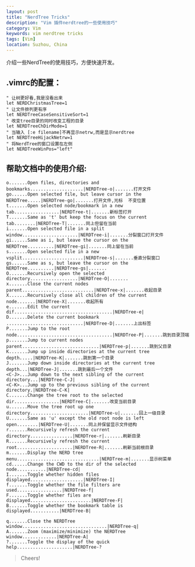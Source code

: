 ```yaml
---
layout: post
title: "NerdTree Tricks"
description: "Vim 插件nerdtree的一些使用技巧"
category: Vim
keywords: vim nerdtree tricks
tags: [Vim]
location: Suzhou, China
---
```


介绍一些NerdTree的使用技巧，方便快速开发。

## .vimrc的配置：

    " 让树更好看,我是没看出来
    let NERDChristmasTree=1
    " 让文件排列更有序
    let NERDTreeCaseSensitiveSort=1
    " 改变tree目录的同时改变工程的目录
    let NERDTreeChDirMode=1
    " 当输入 [:e filename]不再显示netrw,而是显示nerdtree
    let NERDTreeHijackNetrw=1
    " 将NerdTree的窗口设置在左侧
    let NERDTreeWinPos="left"

## 帮助文档中的使用介绍:

    o.......Open files, directories and bookmarks....................|NERDTree-o|.......打开文件
    go......Open selected file, but leave cursor in the NERDTree.....|NERDTree-go|.......打开文件,光标  不变位置
    t.......Open selected node/bookmark in a new tab.................|NERDTree-t|.......新标签打开
    T.......Same as 't' but keep the focus on the current tab........|NERDTree-T|.......同上但留在当前
    i.......Open selected file in a split window.....................|NERDTree-i|.......分裂窗口打开文件
    gi......Same as i, but leave the cursor on the NERDTree..........|NERDTree-gi|.......同上留在当前
    s.......Open selected file in a new vsplit.......................|NERDTree-s|.......垂直分裂窗口
    gs......Same as s, but leave the cursor on the NERDTree..........|NERDTree-gs|.......
    O.......Recursively open the selected directory..................|NERDTree-O|.......
    x.......Close the current nodes parent...........................|NERDTree-x|.......收起目录
    X.......Recursively close all children of the current node.......|NERDTree-X|.......收起所有
    e.......Edit the current dif.....................................|NERDTree-e|
    D.......Delete the current bookmark .............................|NERDTree-D|.......上出标签
    P.......Jump to the root node....................................|NERDTree-P|.......跳到目录顶端
    p.......Jump to current nodes parent.............................|NERDTree-p|.......跳到父目录
    K.......Jump up inside directories at the current tree depth.....|NERDTree-K|.......跳到第一个目录
    J.......Jump down inside directories at the current tree depth...|NERDTree-J|.......跳到最后一个文件
    <C-J>...Jump down to the next sibling of the current directory...|NERDTree-C-J|
    <C-K>...Jump up to the previous sibling of the current directory.|NERDTree-C-K|
    C.......Change the tree root to the selected dir.................|NERDTree-C|.......改变当前目录
    u.......Move the tree root up one directory......................|NERDTree-u|.......回上一级目录
    U.......Same as 'u' except the old root node is left open........|NERDTree-U|.......同上并保留显示文件结构
    r.......Recursively refresh the current directory................|NERDTree-r|.......刷新目录
    R.......Recursively refresh the current root.....................|NERDTree-R|.......刷新当前根目录
    m.......Display the NERD tree menu...............................|NERDTree-m|.......显示树菜单
    cd......Change the CWD to the dir of the selected node...........|NERDTree-cd|
    I.......Toggle whether hidden files displayed....................|NERDTree-I|
    f.......Toggle whether the file filters are used.................|NERDTree-f|
    F.......Toggle whether files are displayed.......................|NERDTree-F|
    B.......Toggle whether the bookmark table is displayed...........|NERDTree-B|

    q.......Close the NERDTree window................................|NERDTree-q|
    A.......Zoom (maximize/minimize) the NERDTree window.............|NERDTree-A|
    ?.......Toggle the display of the quick help.....................|NERDTree-?

> Cheers!
